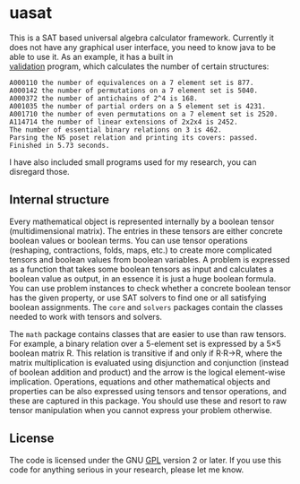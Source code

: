 uasat
=====

This is a SAT based universal algebra calculator framework. Currently it
 does not have any graphical user interface, you need to know java to be
  able to use it. As an example, it has a built in  
[validation](src/org/uasat/math/Validation.java) program, 
which calculates the number of certain structures:

```
A000110 the number of equivalences on a 7 element set is 877.
A000142 the number of permutations on a 7 element set is 5040.
A000372 the number of antichains of 2^4 is 168.
A001035 the number of partial orders on a 5 element set is 4231.
A001710 the number of even permutations on a 7 element set is 2520.
A114714 the number of linear extensions of 2x2x4 is 2452.
The number of essential binary relations on 3 is 462.
Parsing the N5 poset relation and printing its covers: passed.
Finished in 5.73 seconds.
```

I have also included small programs used for my research, you can
disregard those.

## Internal structure

Every mathematical object is represented internally by a boolean tensor 
(multidimensional matrix). The entries in these tensors are either 
concrete boolean values or boolean terms. You can use tensor operations
(reshaping, contractions, folds, maps, etc.) to create more complicated
tensors and boolean values from boolean variables. A problem is expressed
as a function that takes some boolean tensors as input and calculates 
a boolean value as output, in an essence it is just a huge boolean formula. 
You can use problem instances to check whether a concrete boolean
tensor has the given property, or use SAT solvers to find one or all satisfying
boolean assignments. The `core` and `solvers` packages contain the
classes needed to work with tensors and solvers.

The `math` package contains classes that are easier to use than raw tensors.
For example, a binary relation over a 5-element set is expressed by a 5×5
boolean matrix R. This relation is transitive if and only if R·R→R, where 
the matrix multiplication is evaluated using disjunction and conjunction 
(instead of boolean addition and product) and the arrow is the logical 
element-wise implication. Operations, equations and other mathematical
objects and properties can be also expressed using tensors and tensor
operations, and these are captured in this package. You should use these
and resort to raw tensor manipulation when you cannot express your problem
otherwise.

## License

The code is licensed under the GNU [GPL](LICENSE) version 2 or later. 
If you use this code for anything serious in your research, please let me know.
